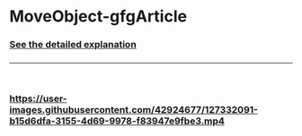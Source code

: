 # MoveObject-gfgArticle

<h3><a href="https://www.geeksforgeeks.org/simple-moving-object-with-touchevents-in-android/">See the detailed explanation</a><h3>
<hr>
<br>

https://user-images.githubusercontent.com/42924677/127332091-b15d6dfa-3155-4d69-9978-f83947e9fbe3.mp4

